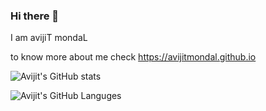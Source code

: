 ### Hi there 👋

I am avijiT mondaL

to know more about me check https://avijitmondal.github.io

![Avijit's GitHub stats](https://github-readme-stats.vercel.app/api?username=avijitmondal&show_icons=true&theme=merko)


![Avijit's GitHub Languges](https://github-readme-stats.vercel.app/api/top-langs/?username=avijitmondal&layout=compact)
